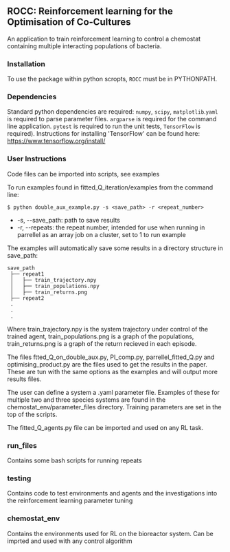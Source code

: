 ## ROCC: Reinforcement learning for the Optimisation of Co-Cultures
An application to train reinforcement learning to control a chemostat containing multiple interacting populations of bacteria.


### Installation
To use the package within python scropts, `ROCC` must be in PYTHONPATH.

### Dependencies
Standard python dependencies are required: `numpy`, `scipy`, `matplotlib`.`yaml` is required to parse parameter files. `argparse` is required for the command line application. `pytest` is required to run the unit tests, `TensorFlow` is required). Instructions for installing 'TensorFlow' can be found here:
 https://www.tensorflow.org/install/

### User Instructions
Code files can be imported into scripts, see examples

To run examples found in fitted_Q_iteration/examples from the command line:
```console
$ python double_aux_example.py -s <save_path> -r <repeat_number>
```
  - -s, --save_path: path to save results
  - -r, --repeats: the repeat number, intended for use when running in parrellel as an array job on a cluster, set to 1 to run example


The examples will automatically save some results in a directory structure in save_path:

```
save_path
 ├── repeat1
 │   ├── train_trajectory.npy
 │   ├── train_populations.npy
 │   ├── train_returns.png
 ├── repeat2
 .
 .
 .
```

Where train_trajectory.npy is the system trajectory under control of the trained agent, train_populations.png is a graph of the populations, train_returns.png is a graph of the return recieved in each episode.

The files ftted_Q_on_double_aux.py, PI_comp.py, parrellel_fitted_Q.py and optimising_product.py are the files used to get the results in the paper. These are tun with the same options as the examples and will output more results files.

The user can define a system a .yaml parameter file. Examples of these for multiple two and three species systems are found in the chemostat_env/parameter_files directory. Training parameters are set in the top of the scripts.

The fitted_Q_agents.py file can be imported and used on any RL task.


### run_files
Contains some bash scripts for running repeats

### testing
Contains code to test environments and agents and the investigations into the reinforcement learning parameter tuning


### chemostat_env
Contains the environments used for RL on the bioreactor system. Can be imprted and used with any control algorithm
